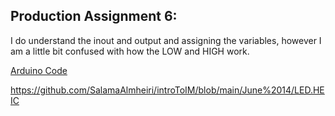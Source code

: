 ## Production Assignment 6:
I do understand the inout and output and assigning the variables, however I am a little bit confused with how the LOW and HIGH work.

[Arduino Code](https://github.com/SalamaAlmheiri/introToIM/blob/main/June%2014/Production_Assignment_6.ino)

https://github.com/SalamaAlmheiri/introToIM/blob/main/June%2014/LED.HEIC

